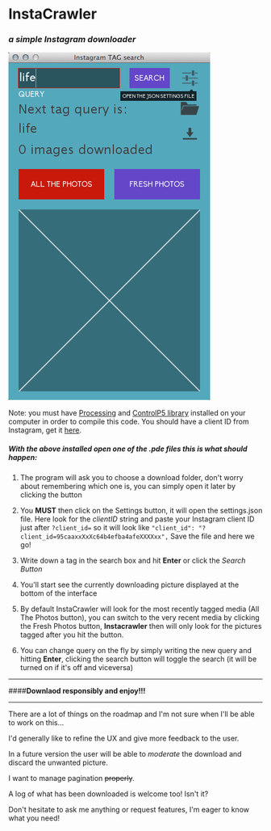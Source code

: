 # InstaCrawler 

### _a simple Instagram downloader_


![screenshot](sample/screenshot.png)


Note: you must have [Processing](www.processing.org) and [ControlP5 library](http://www.sojamo.de/libraries/controlP5/) installed on your computer in order to compile this code. 
You should have a client ID from Instagram, get it [here](http://instagram.com/developer/register/).

##### With the above installed open one of the .pde files this is what should happen: ##### 

1. The program will ask you to choose a download folder, don't worry about remembering which one is, you can simply open it later by clicking the button  

2. You **MUST** then click on the Settings button, it will open the settings.json file. Here look for the _clientID_ string and paste your Instagram client ID just after `?client_id=` so it will look like `"client_id": "?client_id=95caaxxXxXc64b4efba4afeXXXXxx",`
Save the file and here we go!

2. Write down a tag in the search box and hit **Enter** or click the *Search Button*

3. You'll start see the currently downloading picture displayed at the bottom of the interface

4. By default InstaCrawler will look for the most recently tagged media (All The Photos button), you can switch to the very recent media by clicking the Fresh Photos button, **Instacrawler** then will only look for the pictures tagged after you hit the button. 

5. You can change query on the fly by simply writing the new query and hitting **Enter**, clicking the search button will toggle the search (it will be turned on if it's off and viceversa)

***
####__Downlaod responsibly and enjoy!!!__
***

There are a lot of things on the roadmap and I'm not sure when I'll be able to work on this... 

I'd generally like to refine the UX and give more feedback to the user. 

In a future version the user will be able to _moderate_ the download and discard the unwanted picture. 

I want to manage pagination ~~properly~~.

A log of what has been downloaded is welcome too! Isn't it? 


Don't hesitate to ask me anything or request features, I'm eager to know what you need! 
